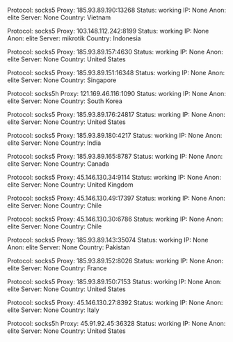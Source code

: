 Protocol: socks5
Proxy: 185.93.89.190:13268
Status: working
IP: None
Anon: elite
Server: None
Country: Vietnam

Protocol: socks5
Proxy: 103.148.112.242:8199
Status: working
IP: None
Anon: elite
Server: mikrotik
Country: Indonesia

Protocol: socks5
Proxy: 185.93.89.157:4630
Status: working
IP: None
Anon: elite
Server: None
Country: United States

Protocol: socks5
Proxy: 185.93.89.151:16348
Status: working
IP: None
Anon: elite
Server: None
Country: Singapore

Protocol: socks5h
Proxy: 121.169.46.116:1090
Status: working
IP: None
Anon: elite
Server: None
Country: South Korea

Protocol: socks5
Proxy: 185.93.89.176:24817
Status: working
IP: None
Anon: elite
Server: None
Country: United States

Protocol: socks5
Proxy: 185.93.89.180:4217
Status: working
IP: None
Anon: elite
Server: None
Country: India

Protocol: socks5
Proxy: 185.93.89.165:8787
Status: working
IP: None
Anon: elite
Server: None
Country: Canada

Protocol: socks5
Proxy: 45.146.130.34:9114
Status: working
IP: None
Anon: elite
Server: None
Country: United Kingdom

Protocol: socks5
Proxy: 45.146.130.49:17397
Status: working
IP: None
Anon: elite
Server: None
Country: Chile

Protocol: socks5
Proxy: 45.146.130.30:6786
Status: working
IP: None
Anon: elite
Server: None
Country: Chile

Protocol: socks5
Proxy: 185.93.89.143:35074
Status: working
IP: None
Anon: elite
Server: None
Country: Pakistan

Protocol: socks5
Proxy: 185.93.89.152:8026
Status: working
IP: None
Anon: elite
Server: None
Country: France

Protocol: socks5
Proxy: 185.93.89.150:7153
Status: working
IP: None
Anon: elite
Server: None
Country: United States

Protocol: socks5
Proxy: 45.146.130.27:8392
Status: working
IP: None
Anon: elite
Server: None
Country: Italy

Protocol: socks5h
Proxy: 45.91.92.45:36328
Status: working
IP: None
Anon: elite
Server: None
Country: United States

